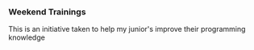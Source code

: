 ### Weekend Trainings

<p>This is an initiative taken to help my junior's improve their programming knowledge</p>
